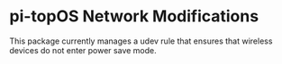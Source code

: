# pi-topOS Network Modifications

This package currently manages a udev rule that ensures that wireless devices do not enter power save mode.
